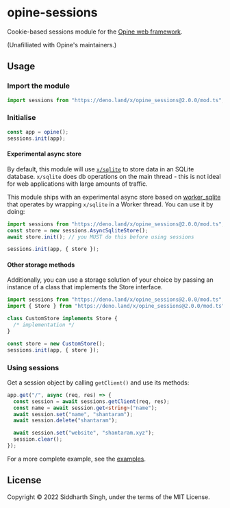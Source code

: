 # opine-sessions

Cookie-based sessions module for the
[Opine web framework](https://github.com/cmorten/opine).

(Unafilliated with Opine's maintainers.)

## Usage

### Import the module

```ts
import sessions from "https://deno.land/x/opine_sessions@2.0.0/mod.ts";
```

### Initialise

```ts
const app = opine();
sessions.init(app);
```

#### Experimental async store

By default, this module will use [`x/sqlite`](https://deno.land/x/sqlite) to
store data in an SQLite database. `x/sqlite` does db operations on the main
thread - this is not ideal for web applications with large amounts of traffic.

This module ships with an experimental async store based on
[worker_sqlite](https://deno.land/x/worker_sqlite) that operates by wrapping
`x/sqlite` in a Worker thread. You can use it by doing:

```ts
import sessions from "https://deno.land/x/opine_sessions@2.0.0/mod.ts";
const store = new sessions.AsyncSqliteStore();
await store.init(); // you MUST do this before using sessions

sessions.init(app, { store });
```

#### Other storage methods

Additionally, you can use a storage solution of your choice by passing an
instance of a class that implements the Store interface.

```ts
import sessions from "https://deno.land/x/opine_sessions@2.0.0/mod.ts";
import { Store } from "https://deno.land/x/opine_sessions@2.0.0/mod.ts";

class CustomStore implements Store {
  /* implementation */
}

const store = new CustomStore();
sessions.init(app, { store });
```

### Using sessions

Get a session object by calling `getClient()` and use its methods:

```ts
app.get("/", async (req, res) => {
  const session = await sessions.getClient(req, res);
  const name = await session.get<string>("name");
  await session.set("name", "shantaram");
  await session.delete("shantaram");

  await session.set("website", "shantaram.xyz");
  session.clear();
});
```

For a more complete example, see the [examples](examples/).

## License

Copyright © 2022 Siddharth Singh, under the terms of the MIT License.
